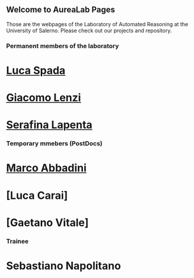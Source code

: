 ## Welcome to AureaLab Pages

Those are the webpages of the Laboratory of Automated Reasoning at the University of Salerno.  Please check out our projects and repository.

### Permanent members of the laboratory

# [Luca Spada](http://logica.dipmat.unisa.it/lucaspada/)
# [Giacomo Lenzi](https://docenti.unisa.it/023111/home)
# [Serafina Lapenta](https://serafinalapenta.weebly.com)

### Temporary mmebers (PostDocs)

# [Marco Abbadini](http://logica.dipmat.unisa.it/marcoabbadini/)
# [Luca Carai]
# [Gaetano Vitale]

### Trainee
# Sebastiano Napolitano
